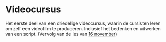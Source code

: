 # Videocursus
Het eerste deel van een driedelige videocursus, waarin de cursisten leren om zelf een videofilm te produceren. Inclusief het bedenken en uitwerken van een script.
(Vervolg van de les van [16 november](https://github.com/dpstruwe/N-T-cursus-DJOG/blob/master/Lessen/16november.md))
